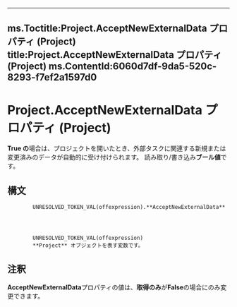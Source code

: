 

---
ms.Toctitle:Project.AcceptNewExternalData プロパティ (Project)
title:Project.AcceptNewExternalData プロパティ (Project)
ms.ContentId:6060d7df-9da5-520c-8293-f7ef2a1597d0
---
# Project.AcceptNewExternalData プロパティ (Project)




**True の**場合は、プロジェクトを開いたとき、外部タスクに関連する新規または変更済みのデータが自動的に受け付けられます。 読み取り/書き込み**ブール値**です。

## 構文

            UNRESOLVED_TOKEN_VAL(offexpression).**AcceptNewExternalData**




            UNRESOLVED_TOKEN_VAL(offexpression)
            **Project** オブジェクトを表す変数です。



## 注釈
**AcceptNewExternalData**プロパティの値は、**取得のみ**が**False**の場合にのみ変更できます。




